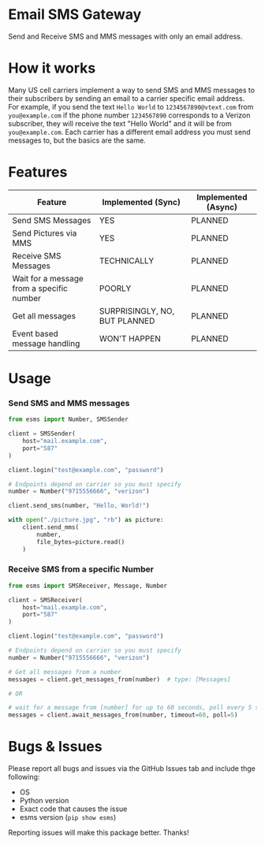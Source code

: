 # Email SMS Gateway
Send and Receive SMS and MMS messages with only an email address.

# How it works
Many US cell carriers implement a way to send SMS and MMS messages to their subscribers by sending an email to a carrier specific email address.  For example, if you send the text `Hello World` to `1234567890@vtext.com` from `you@example.com` if the phone number `1234567890` corresponds to a Verizon subscriber, they will receive the text "Hello World" and it will be from `you@example.com`.  Each carrier has a different email address you must send messages to, but the basics are the same. 

# Features
|  Feature | Implemented (Sync) | Implemented (Async) | 
| -------- | ----------- | ------- |
| Send SMS Messages | YES  | PLANNED |
| Send Pictures via MMS | YES | PLANNED |
| Receive SMS Messages | TECHNICALLY | PLANNED |
| Wait for a message from a specific number | POORLY | PLANNED | 
| Get all messages | SURPRISINGLY, NO, BUT PLANNED | PLANNED
| Event based message handling | WON'T HAPPEN | PLANNED



# Usage

### Send SMS and MMS messages
```python
from esms import Number, SMSSender

client = SMSSender(
    host="mail.example.com",
    port="587"
)

client.login("test@example.com", "password")

# Endpoints depend on carrier so you must specify
number = Number("9715556666", "verizon")

client.send_sms(number, "Hello, World!")

with open("./picture.jpg", "rb") as picture:
    client.send_mms(
        number, 
        file_bytes=picture.read()
    )
```

### Receive SMS from a specific Number
```python
from esms import SMSReceiver, Message, Number

client = SMSReceiver(
    host="mail.example.com",
    port="587"
)

client.login("test@example.com", "password")

# Endpoints depend on carrier so you must specify
number = Number("9715556666", "verizon")

# Get all messages from a number
messages = client.get_messages_from(number)  # type: [Messages]

# OR

# wait for a message from [number] for up to 60 seconds, poll every 5 seconds
messages = client.await_messages_from(number, timeout=60, poll=5)
```

# Bugs & Issues
Please report all bugs and issues via the GitHub Issues tab and include thge following:
* OS
* Python version
* Exact code that causes the issue
* esms version (`pip show esms`)

Reporting issues will make this package better.  Thanks!

